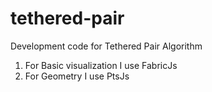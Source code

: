 # tethered-pair
Development code for Tethered Pair Algorithm

1. For Basic visualization I use FabricJs
2. For Geometry I use PtsJs
